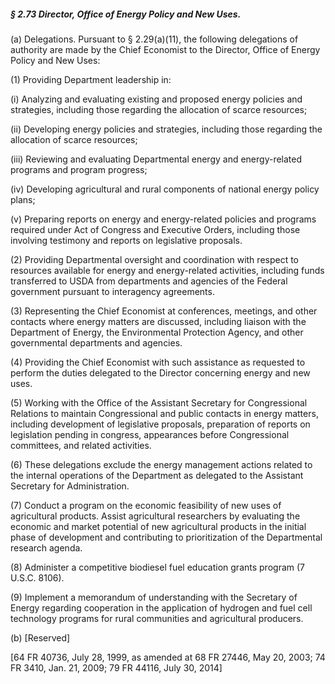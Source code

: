##### § 2.73 Director, Office of Energy Policy and New Uses. #####

(a) Delegations. Pursuant to § 2.29(a)(11), the following delegations of authority are made by the Chief Economist to the Director, Office of Energy Policy and New Uses:

(1) Providing Department leadership in:

(i) Analyzing and evaluating existing and proposed energy policies and strategies, including those regarding the allocation of scarce resources;

(ii) Developing energy policies and strategies, including those regarding the allocation of scarce resources;

(iii) Reviewing and evaluating Departmental energy and energy-related programs and program progress;

(iv) Developing agricultural and rural components of national energy policy plans;

(v) Preparing reports on energy and energy-related policies and programs required under Act of Congress and Executive Orders, including those involving testimony and reports on legislative proposals.

(2) Providing Departmental oversight and coordination with respect to resources available for energy and energy-related activities, including funds transferred to USDA from departments and agencies of the Federal government pursuant to interagency agreements.

(3) Representing the Chief Economist at conferences, meetings, and other contacts where energy matters are discussed, including liaison with the Department of Energy, the Environmental Protection Agency, and other governmental departments and agencies.

(4) Providing the Chief Economist with such assistance as requested to perform the duties delegated to the Director concerning energy and new uses.

(5) Working with the Office of the Assistant Secretary for Congressional Relations to maintain Congressional and public contacts in energy matters, including development of legislative proposals, preparation of reports on legislation pending in congress, appearances before Congressional committees, and related activities.

(6) These delegations exclude the energy management actions related to the internal operations of the Department as delegated to the Assistant Secretary for Administration.

(7) Conduct a program on the economic feasibility of new uses of agricultural products. Assist agricultural researchers by evaluating the economic and market potential of new agricultural products in the initial phase of development and contributing to prioritization of the Departmental research agenda.

(8) Administer a competitive biodiesel fuel education grants program (7 U.S.C. 8106).

(9) Implement a memorandum of understanding with the Secretary of Energy regarding cooperation in the application of hydrogen and fuel cell technology programs for rural communities and agricultural producers.

(b) [Reserved]

[64 FR 40736, July 28, 1999, as amended at 68 FR 27446, May 20, 2003; 74 FR 3410, Jan. 21, 2009; 79 FR 44116, July 30, 2014]